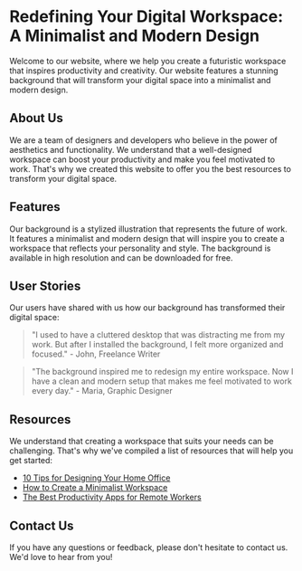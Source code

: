 <!--font:Exo 2-->

# Redefining Your Digital Workspace: A Minimalist and Modern Design

Welcome to our website, where we help you create a futuristic workspace that inspires productivity and creativity. Our website features a stunning background that will transform your digital space into a minimalist and modern design.

## About Us
We are a team of designers and developers who believe in the power of aesthetics and functionality. We understand that a well-designed workspace can boost your productivity and make you feel motivated to work. That's why we created this website to offer you the best resources to transform your digital space.

## Features
Our background is a stylized illustration that represents the future of work. It features a minimalist and modern design that will inspire you to create a workspace that reflects your personality and style. The background is available in high resolution and can be downloaded for free.

## User Stories
Our users have shared with us how our background has transformed their digital space:

> "I used to have a cluttered desktop that was distracting me from my work. But after I installed the background, I felt more organized and focused." - John, Freelance Writer

> "The background inspired me to redesign my entire workspace. Now I have a clean and modern setup that makes me feel motivated to work every day." - Maria, Graphic Designer

## Resources
We understand that creating a workspace that suits your needs can be challenging. That's why we've compiled a list of resources that will help you get started:

- [10 Tips for Designing Your Home Office](#)
- [How to Create a Minimalist Workspace](#)
- [The Best Productivity Apps for Remote Workers](#)

## Contact Us
If you have any questions or feedback, please don't hesitate to contact us. We'd love to hear from you!

<!--

Write me content for website with wallpaper which alt text is:

"A wallpaper featuring a stylized illustration of a futuristic workspace, with a minimalist and modern design."

The name/title of the page should not be 1:1 copy of the alt text but rather a real content of the website which is using this wallpaper.

- Use markdown format 
- Start with heading
- Heading should be short and concise
- The content should look like a real website 
- The website should not be about the wallpaper, wallpaper is just a related background
- Heading should be contain work "wallpaper" or "background"
- Include real sections like references, contact, user stories, etc. use things relevant to the page purpose.
- Feel free to use structure like headings, bullets, numbering, blockquotes, paragraphs, horizontal lines, etc.
- You can use formatting like bold or _italic_
- You can include UTF-8 emojis
- Links should be only #hash anchors (and you can refer to the document itself)
- Do not include images


---


# Future Workspace Wallpaper: Redefining Your Digital Space

Welcome to our website, where we help you create a futuristic workspace that inspires productivity and creativity. Our website features a stunning wallpaper that will transform your digital space into a minimalist and modern design.

## About Us
We are a team of designers and developers who believe in the power of aesthetics and functionality. We understand that a well-designed workspace can boost your productivity and make you feel motivated to work. That's why we created this website to offer you the best resources to transform your digital space.

## Features
Our Future Workspace Wallpaper is a stylized illustration that represents the future of work. It features a minimalist and modern design that will inspire you to create a workspace that reflects your personality and style. The wallpaper is available in high resolution and can be downloaded for free.

## User Stories
Our users have shared with us how our Future Workspace Wallpaper has transformed their digital space:

> "I used to have a cluttered desktop that was distracting me from my work. But after I installed the Future Workspace Wallpaper, I felt more organized and focused." - John, Freelance Writer

> "The Future Workspace Wallpaper inspired me to redesign my entire workspace. Now I have a clean and modern setup that makes me feel motivated to work every day." - Maria, Graphic Designer

## References
We understand that creating a workspace that suits your needs can be challenging. That's why we've compiled a list of resources that will help you get started:

- [10 Tips for Designing Your Home Office](#)
- [How to Create a Minimalist Workspace](#)
- [The Best Productivity Apps for Remote Workers](#)

## Contact Us
If you have any questions or feedback, please don't hesitate to contact us. We'd love to hear from you!


---


Heading should not include word "wallpaper". The website should not be about the wallpaper itself, wallpaper is just a related background, rewrite whole content.


---


# Redefining Your Digital Workspace: A Minimalist and Modern Design

Welcome to our website, where we help you create a futuristic workspace that inspires productivity and creativity. Our website features a stunning background that will transform your digital space into a minimalist and modern design.

## About Us
We are a team of designers and developers who believe in the power of aesthetics and functionality. We understand that a well-designed workspace can boost your productivity and make you feel motivated to work. That's why we created this website to offer you the best resources to transform your digital space.

## Features
Our background is a stylized illustration that represents the future of work. It features a minimalist and modern design that will inspire you to create a workspace that reflects your personality and style. The background is available in high resolution and can be downloaded for free.

## User Stories
Our users have shared with us how our background has transformed their digital space:

> "I used to have a cluttered desktop that was distracting me from my work. But after I installed the background, I felt more organized and focused." - John, Freelance Writer

> "The background inspired me to redesign my entire workspace. Now I have a clean and modern setup that makes me feel motivated to work every day." - Maria, Graphic Designer

## Resources
We understand that creating a workspace that suits your needs can be challenging. That's why we've compiled a list of resources that will help you get started:

- [10 Tips for Designing Your Home Office](#)
- [How to Create a Minimalist Workspace](#)
- [The Best Productivity Apps for Remote Workers](#)

## Contact Us
If you have any questions or feedback, please don't hesitate to contact us. We'd love to hear from you!

-->
